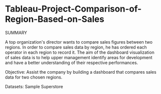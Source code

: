 # Tableau-Project-Comparison-of-Region-Based-on-Sales
SUMMARY

A top organization's director wants to compare sales figures between two regions. In order to compare sales data by region, he has ordered each operator in each region to record it. The aim of the dashboard visualization of sales data is to help upper management identify areas for development and have a better understanding of their respective performances.


Objective: Assist the company by building a dashboard that compares sales data for two chosen regions.

Datasets: Sample Superstore
